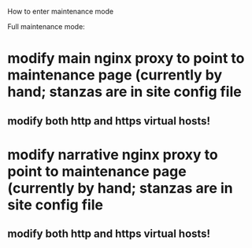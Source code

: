How to enter maintenance mode

Full maintenance mode:
# modify main nginx proxy to point to maintenance page (currently by hand; stanzas are in site config file
## modify both http and https virtual hosts!
# modify narrative nginx proxy to point to maintenance page (currently by hand; stanzas are in site config file
## modify both http and https virtual hosts!
